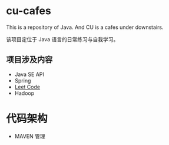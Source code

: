 # cu-cafes
This is a repository of Java. And CU is a cafes under downstairs.

该项目定位于 Java 语言的日常练习与自我学习。

## 项目涉及内容
- Java SE API
- Spring
- [Leet Code](https://leetcode-cn.com/problemset/algorithms/)
- Hadoop

# 代码架构
- MAVEN 管理
